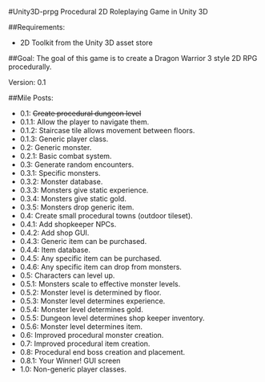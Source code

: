 #Unity3D-prpg
Procedural 2D Roleplaying Game in Unity 3D

##Requirements:
- 2D Toolkit from the Unity 3D asset store

##Goal:
The goal of this game is to create a Dragon Warrior 3 style 2D RPG procedurally.

Version: 0.1

##Mile Posts:
- 0.1: ~~Create procedural dungeon level~~
-   0.1.1: Allow the player to navigate them.
-	0.1.2: Staircase tile allows movement between floors.
-	0.1.3: Generic player class.
- 0.2: Generic monster.
-	0.2.1: Basic combat system.
- 0.3: Generate random encounters.
-	0.3.1: Specific monsters.
-	0.3.2: Monster database.
-	0.3.3: Monsters give static experience.
-	0.3.4: Monsters give static gold.
-	0.3.5: Monsters drop generic item.
- 0.4: Create small procedural towns (outdoor tileset).
-	0.4.1: Add shopkeeper NPCs.
-	0.4.2: Add shop GUI.
-	0.4.3: Generic item can be purchased.
-	0.4.4: Item database.
-	0.4.5: Any specific item can be purchased.
-	0.4.6: Any specific item can drop from monsters.
- 0.5: Characters can level up.
-	0.5.1: Monsters scale to effective monster levels.
-	0.5.2: Monster level is determined by floor.
-	0.5.3: Monster level determines experience.
-	0.5.4: Monster level determines gold.
-	0.5.5: Dungeon level determines shop keeper inventory.
-	0.5.6: Monster level determines item.
- 0.6: Improved procedural monster creation.
- 0.7: Improved procedural item creation.
- 0.8: Procedural end boss creation and placement.
-	0.8.1: Your Winner! GUI screen
- 1.0: Non-generic player classes.
